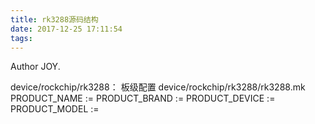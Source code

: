 ```yaml
---
title: rk3288源码结构
date: 2017-12-25 17:11:54
tags:
---
```


Author JOY.
<!-- excerpt -->

device/rockchip/rk3288：
板级配置
  device/rockchip/rk3288/rk3288.mk
    PRODUCT_NAME :=
    PRODUCT_BRAND :=
    PRODUCT_DEVICE :=
    PRODUCT_MODEL :=
